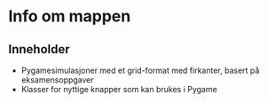 # Info om mappen

## Inneholder 
* Pygamesimulasjoner med et grid-format med firkanter, basert på eksamensoppgaver
* Klasser for nyttige knapper som kan brukes i Pygame

